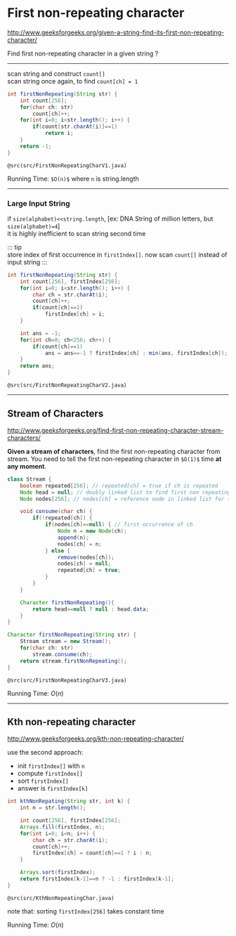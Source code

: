 # First non-repeating character

<http://www.geeksforgeeks.org/given-a-string-find-its-first-non-repeating-character/>

Find first non-repeating character in a given string ?

---

scan string and construct `count[]`  
scan string once again, to find `count[ch] = 1`

```java
int firstNonRepeating(String str) {
    int count[256];
    for(char ch: str)
        count[ch]++;
    for(int i=0; i<str.length(); i++) {
        if(count[str.charAt(i)]==1)
            return i;
    }
    return -1;
}
```

`@src(src/FirstNonRepeatingCharV1.java)`

Running Time: `$O(n)$` where `n` is string.length

---

### Large Input String

if `size(alphabet)<<string.length`, [ex: DNA String of million letters, but `size(alphabet)=4`]  
it is highly inefficient to scan string second time

::: tip  
store index of first occurrence in `firstIndex[]`. now scan `count[]` instead of input string
:::

```java
int firstNonRepeating(String str) {
    int count[256], firstIndex[256];
    for(int i=0; i<str.length(); i++) {
        char ch = str.charAt(i);
        count[ch]++;
        if(count[ch]==1)
            firstIndex[ch] = i;
    }

    int ans = -1;
    for(int ch=0; ch<256; ch++) {
        if(count[ch]==1)
            ans = ans==-1 ? firstIndex[ch] : min(ans, firstIndex[ch]);
    }
    return ans;
}
```

`@src(src/FirstNonRepeatingCharV2.java)`

---

## Stream of Characters

<http://www.geeksforgeeks.org/find-first-non-repeating-character-stream-characters/>

**Given a stream of characters**, find the first non-repeating character from stream.
You need to tell the first non-repeating character in `$O(1)$` time **at any moment**.

```java
class Stream {
    boolean repeated[256]; // repeated[ch] = true if ch is repeated
    Node head = null; // doubly linked list to find first non repeating character 
    Node nodes[256]; // nodes[ch] = reference node in linked list for that character

    void consume(char ch) {
        if(!repeated[ch]) {
            if(nodes[ch]==null) { // first occurrence of ch
                Node n = new Node(ch);
                append(n);
                nodes[ch] = n;
            } else {
                remove(nodes[ch]);
                nodes[ch] = null;
                repeated[ch] = true;
            }
        }
    }

    Character firstNonRepeating(){
        return head==null ? null : head.data;
    }
}

Character firstNonRepeating(String str) {
    Stream stream = new Stream();
    for(char ch: str)
        stream.consume(ch);
    return stream.firstNonRepeating();
}
```

`@src(src/FirstNonRepeatingCharV3.java)`

Running Time: $O(n)$

---

## Kth non-repeating character

<http://www.geeksforgeeks.org/kth-non-repeating-character/>

use the second approach: 
* init `firstIndex[]` with `n`
* compute `firstIndex[]`
* sort `firstIndex[]`
* answer is `firstIndex[k]`

```java
int kthNonRepating(String str, int k) {
    int n = str.length();

    int count[256], firstIndex[256];
    Arrays.fill(firstIndex, n);
    for(int i=0; i<n; i++) {
        char ch = str.charAt(i);
        count[ch]++;
        firstIndex[ch] = count[ch]==1 ? i : n;
    }

    Arrays.sort(firstIndex);
    return firstIndex[k-1]==n ? -1 : firstIndex[k-1];
}
```

`@src(src/KthNonRepeatingChar.java)`

note that: sorting `firstIndex[256]` takes constant time

Running Time: $O(n)$ 
